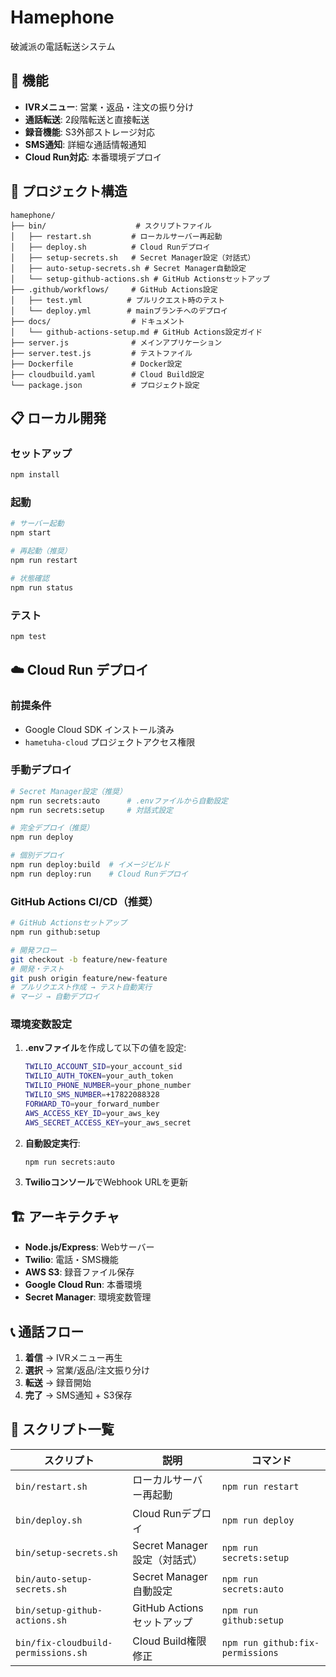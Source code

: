 # Hamephone

破滅派の電話転送システム

## 🚀 機能

- **IVRメニュー**: 営業・返品・注文の振り分け
- **通話転送**: 2段階転送と直接転送
- **録音機能**: S3外部ストレージ対応
- **SMS通知**: 詳細な通話情報通知
- **Cloud Run対応**: 本番環境デプロイ

## 📁 プロジェクト構造

```
hamephone/
├── bin/                    # スクリプトファイル
│   ├── restart.sh         # ローカルサーバー再起動
│   ├── deploy.sh          # Cloud Runデプロイ
│   ├── setup-secrets.sh   # Secret Manager設定（対話式）
│   ├── auto-setup-secrets.sh # Secret Manager自動設定
│   └── setup-github-actions.sh # GitHub Actionsセットアップ
├── .github/workflows/     # GitHub Actions設定
│   ├── test.yml          # プルリクエスト時のテスト
│   └── deploy.yml        # mainブランチへのデプロイ
├── docs/                  # ドキュメント
│   └── github-actions-setup.md # GitHub Actions設定ガイド
├── server.js              # メインアプリケーション
├── server.test.js         # テストファイル
├── Dockerfile             # Docker設定
├── cloudbuild.yaml        # Cloud Build設定
└── package.json           # プロジェクト設定
```

## 📋 ローカル開発

### セットアップ
```bash
npm install
```

### 起動
```bash
# サーバー起動
npm start

# 再起動（推奨）
npm run restart

# 状態確認
npm run status
```

### テスト
```bash
npm test
```

## ☁️ Cloud Run デプロイ

### 前提条件
- Google Cloud SDK インストール済み
- `hametuha-cloud` プロジェクトアクセス権限

### 手動デプロイ
```bash
# Secret Manager設定（推奨）
npm run secrets:auto      # .envファイルから自動設定
npm run secrets:setup     # 対話式設定

# 完全デプロイ（推奨）
npm run deploy

# 個別デプロイ
npm run deploy:build  # イメージビルド
npm run deploy:run    # Cloud Runデプロイ
```

### GitHub Actions CI/CD（推奨）
```bash
# GitHub Actionsセットアップ
npm run github:setup

# 開発フロー
git checkout -b feature/new-feature
# 開発・テスト
git push origin feature/new-feature
# プルリクエスト作成 → テスト自動実行
# マージ → 自動デプロイ
```

### 環境変数設定
1. **.envファイル**を作成して以下の値を設定:
   ```bash
   TWILIO_ACCOUNT_SID=your_account_sid
   TWILIO_AUTH_TOKEN=your_auth_token
   TWILIO_PHONE_NUMBER=your_phone_number
   TWILIO_SMS_NUMBER=+17822088328
   FORWARD_TO=your_forward_number
   AWS_ACCESS_KEY_ID=your_aws_key
   AWS_SECRET_ACCESS_KEY=your_aws_secret
   ```

2. **自動設定実行**:
   ```bash
   npm run secrets:auto
   ```

3. **Twilioコンソール**でWebhook URLを更新

## 🏗️ アーキテクチャ

- **Node.js/Express**: Webサーバー
- **Twilio**: 電話・SMS機能
- **AWS S3**: 録音ファイル保存
- **Google Cloud Run**: 本番環境
- **Secret Manager**: 環境変数管理

## 📞 通話フロー

1. **着信** → IVRメニュー再生
2. **選択** → 営業/返品/注文振り分け
3. **転送** → 録音開始
4. **完了** → SMS通知 + S3保存

## 🔧 スクリプト一覧

| スクリプト | 説明 | コマンド |
|------------|------|----------|
| `bin/restart.sh` | ローカルサーバー再起動 | `npm run restart` |
| `bin/deploy.sh` | Cloud Runデプロイ | `npm run deploy` |
| `bin/setup-secrets.sh` | Secret Manager設定（対話式） | `npm run secrets:setup` |
| `bin/auto-setup-secrets.sh` | Secret Manager自動設定 | `npm run secrets:auto` |
| `bin/setup-github-actions.sh` | GitHub Actionsセットアップ | `npm run github:setup` |
| `bin/fix-cloudbuild-permissions.sh` | Cloud Build権限修正 | `npm run github:fix-permissions` |
